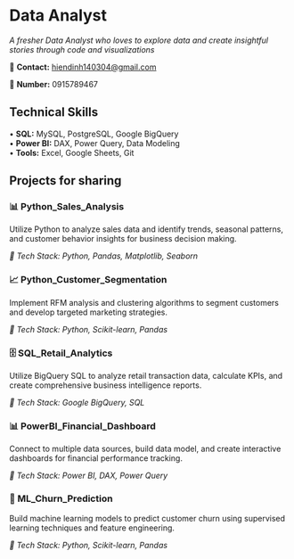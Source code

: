 # Data Analyst

*A fresher Data Analyst who loves to explore data and create insightful stories through code and visualizations*

📧 **Contact:** hiendinh140304@gmail.com

📱 **Number:** 0915789467

## Technical Skills

• **SQL:** MySQL, PostgreSQL, Google BigQuery  
• **Power BI:** DAX, Power Query, Data Modeling   
• **Tools:** Excel, Google Sheets, Git

## Projects for sharing

### 📊 Python_Sales_Analysis
Utilize Python to analyze sales data and identify trends, seasonal patterns, and customer behavior insights for business decision making.

*🔧 Tech Stack: Python, Pandas, Matplotlib, Seaborn*

### 📈 Python_Customer_Segmentation  
Implement RFM analysis and clustering algorithms to segment customers and develop targeted marketing strategies.

*🔧 Tech Stack: Python, Scikit-learn, Pandas*

### 🗄️ SQL_Retail_Analytics
Utilize BigQuery SQL to analyze retail transaction data, calculate KPIs, and create comprehensive business intelligence reports.

*🔧 Tech Stack: Google BigQuery, SQL*

### 📊 PowerBI_Financial_Dashboard
Connect to multiple data sources, build data model, and create interactive dashboards for financial performance tracking.

*🔧 Tech Stack: Power BI, DAX, Power Query*

### 🤖 ML_Churn_Prediction
Build machine learning models to predict customer churn using supervised learning techniques and feature engineering.

*🔧 Tech Stack: Python, Scikit-learn, Pandas*

